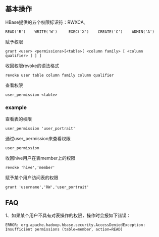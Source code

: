 ## 基本操作 ##
HBase提供的五个权限标识符：RWXCA,   

`READ('R')   
WRITE('W')    
EXEC('X')   
CREATE('C')   
ADMIN('A')`

赋予权限

	grant <user> <permissions>[<table>[ <column family> [ <column qualifier> ] ] ]

收回权限revoke的语法格式

	revoke user table column family column qualifier
查看权限

	user_permission <table>


### example ###
查看表的权限

	user_permission 'user_portrait'

通过user_permission来查看权限

	user_permission

收回hive用户在表member上的权限

	revoke 'hive','member'

赋予某个用户访问表的权限

	grant 'username','RW','user_portrait'


## FAQ ##
1、如果某个用户不具有对表操作的权限，操作时会报如下错误：

	ERROR: org.apache.hadoop.hbase.security.AccessDeniedException: Insufficient permissions (table=member, action=READ)